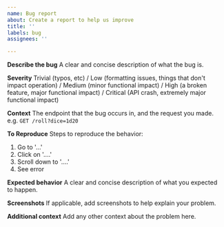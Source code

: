 ```yaml
---
name: Bug report
about: Create a report to help us improve
title: ''
labels: bug
assignees: ''

---
```


**Describe the bug**
A clear and concise description of what the bug is.

**Severity**
Trivial (typos, etc) / Low (formatting issues, things that don't impact operation) / Medium (minor functional impact) / High (a broken feature, major functional impact) / Critical (API crash, extremely major functional impact)

**Context**
The endpoint that the bug occurs in, and the request you made.
e.g. `GET /roll?dice=1d20`

**To Reproduce**
Steps to reproduce the behavior:
1. Go to '...'
2. Click on '....'
3. Scroll down to '....'
4. See error

**Expected behavior**
A clear and concise description of what you expected to happen.

**Screenshots**
If applicable, add screenshots to help explain your problem.

**Additional context**
Add any other context about the problem here.
